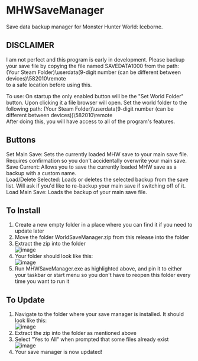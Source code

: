 # MHWSaveManager
Save data backup manager for Monster Hunter World: Iceborne.
## DISCLAIMER
I am not perfect and this program is early in development. Please backup your save file by copying the file named SAVEDATA1000 from the path:  
(Your Steam Folder)\userdata\(9-digit number (can be different between devices)\582010\remote  
to a safe location before using this.

To use: On startup the only enabled button will be the "Set World Folder" button. Upon clicking it a file browser will open.
Set the world folder to the following path: (Your Steam Folder)\userdata\(9-digit number (can be different between devices))\582010\remote  
After doing this, you will have access to all of the program's features.

## Buttons
Set Main Save: Sets the currently loaded MHW save to your main save file. Requires confirmation so you don't accidentally overwrite your main save.  
Save Current: Allows you to save the currently loaded MHW save as a backup with a custom name.  
Load/Delete Selected: Loads or deletes the selected backup from the save list. Will ask if you'd like to re-backup your main save if switching off of it.  
Load Main Save: Loads the backup of your main save file.  

## To Install
1. Create a new empty folder in a place where you can find it if you need to update later  
1. Move the folder WorldSaveManager.zip from this release into the folder  
1. Extract the zip into the folder  
![image](https://user-images.githubusercontent.com/69608608/115598778-64877c80-a2a0-11eb-8f4d-b8df9ba528fc.png)  
1. Your folder should look like this:  
![image](https://user-images.githubusercontent.com/69608608/115599366-263e8d00-a2a1-11eb-8b51-86e50340ad08.png)  
1. Run MHWSaveManager.exe as highlighted above, and pin it to either your taskbar or start menu so you don't have to reopen this folder every time you want to run it  

## To Update  
1. Navigate to the folder where your save manager is installed. It should look like this:  
![image](https://user-images.githubusercontent.com/69608608/115598422-09558a00-a2a0-11eb-942f-5727a067e0c4.png)  
1. Extract the zip into the folder as mentioned above  
1. Select "Yes to All" when prompted that some files already exist  
![image](https://user-images.githubusercontent.com/69608608/115598943-98fb3880-a2a0-11eb-947a-e33593b8e0a2.png)  
1. Your save manager is now updated!  
